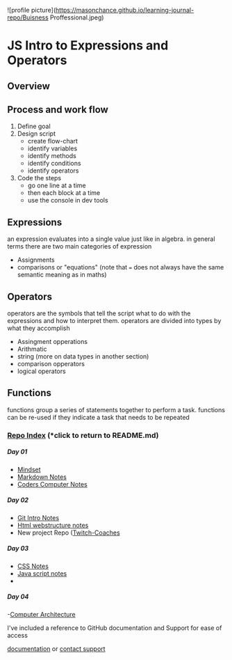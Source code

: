 ![profile picture](https://masonchance.github.io/learning-journal-repo/Buisness Proffessional.jpeg)

# JS Intro to Expressions and Operators


## Overview


## Process and work flow
1. Define goal
1. Design script
    - create flow-chart
    - identify variables
    - identify methods
    - identify conditions
    - identify operators
1. Code the steps
    - go one line at a time
    - then each block at a time
    - use the console in dev tools

<!--see page 18 in ducket, create flowchart and add file here correlate with pg.23 flowchart key describing the categories of script design-->




## Expressions

an expression evaluates into a single value just like in algebra. in general terms there are two main categories of expression
- Assignments
- comparisons or "equations" (note that `=` does not always have the same semantic meaning as in maths)


## Operators

operators are the symbols that tell the script what to do with the expressions and how to interpret them. operators are divided into types by what they accomplish
- Assingment opperations
- Arithmatic
- string (more on data types in another section)
- comparison opperators
- logical operators


## Functions

functions group a series of statements together to perform a task. functions can be re-used if they indicate a task that needs to be repeated

<!--takes input, processes input, does something with it
    reference pg90 for function syntax and composition
   !clarify usage of the word argument in programing context 
   encapsulation is the same as nesting, it prevents a script from applying its assignmnets an opperations to the entire page and lets the browser read it **only when it is called**
   "calling a function"  is different from giving your html *access to the file with `<script>` tag* calls are made **in** the .jsfile. functions must be called to work.
   terms/expressions inside the `()` of a function are called parameters -->



### [Repo Index](https://masonchance.github.io/learning-journal-repo/) (*click to return to README.md)

##### Day 01

- [Mindset](https://masonchance.github.io/learning-journal-repo/main-page)
- [Markdown Notes](https://masonchance.github.io/learning-journal-repo/markdown-notes)
- [Coders Computer Notes](https://masonchance.github.io/learning-journal-repo/the-coders-computer-notes)

##### Day 02

 - [Git Intro Notes](https://masonchance.github.io/learning-journal-repo/git-intro-notes)
 - [Html webstructure notes](https://masonchance.github.io/learning-journal-repo/Html-webstructure-notes)
 - New project Repo ([Twitch-Coaches](https://masonchance.github.io/twitch-coaches)

##### Day 03

- [CSS Notes](https://masonchance.github.io/learning-journal-repo/css-notes)
- [Java script notes](https://masonchance.github.io/learning-journal-repo/js-notes)
-
##### Day 04

-[Computer Architecture](https://masonchance.github.io/learning-journal-repo/computer-architecture-logic-notes)

I've included a reference to GitHub documentation and Support for ease of access

[documentation](https://help.github.com/categories/github-pages-basics/) or [contact support](https://github.com/contact)
